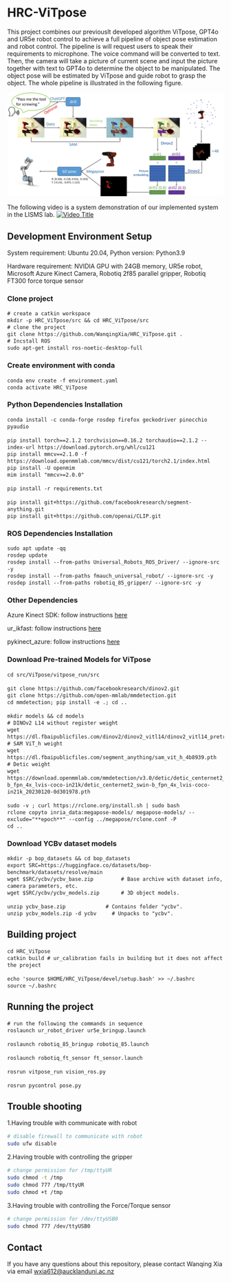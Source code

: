 # HRC-ViTpose
 
This project combines our previouslt developed algorithm ViTpose, GPT4o and UR5e robot control to achieve a full pipeline of object pose estimation and robot control. The pipeline is will request users to speak their requirements to microphone. The voice command will be converted to text. Then, the camera will take a picture of current scene and input the picture together with text to GPT4o to determine the object to be manipulated. The object pose will be estimated by ViTpose and guide robot to grasp the object. The whole pipeline is illustrated in the following figure.

![pipeline](./structure.jpg)

The following video is a system demonstration of our implemented system in the LISMS lab.
[![Video Title](https://www.youtube.com/watch?v=jefZLsnaWiI/0.jpg)](https://www.youtube.com/watch?v=jefZLsnaWiI)


## Development Environment Setup
System requirement: Ubuntu 20.04, Python version: Python3.9

Hardware requirement: NVIDIA GPU with 24GB memory, UR5e robot, Microsoft Azure Kinect Camera, Robotiq 2f85 parallel gripper, Robotiq FT300 force torque sensor
### Clone project
```shell
# create a catkin workspace
mkdir -p HRC_ViTpose/src && cd HRC_ViTpose/src
# clone the project
git clone https://github.com/WanqingXia/HRC_ViTpose.git .
# Incstall ROS
sudo apt-get install ros-noetic-desktop-full
```
### Create environment with conda
```shell
conda env create -f environment.yaml
conda activate HRC_ViTpose
```

### Python Dependencies Installation
```shell
conda install -c conda-forge rosdep firefox geckodriver pinocchio pyaudio

pip install torch==2.1.2 torchvision==0.16.2 torchaudio==2.1.2 --index-url https://download.pytorch.org/whl/cu121
pip install mmcv==2.1.0 -f https://download.openmmlab.com/mmcv/dist/cu121/torch2.1/index.html
pip install -U openmim
mim install "mmcv>=2.0.0"

pip install -r requirements.txt

pip install git+https://github.com/facebookresearch/segment-anything.git
pip install git+https://github.com/openai/CLIP.git
```

### ROS Dependencies Installation
```shell
sudo apt update -qq
rosdep update
rosdep install --from-paths Universal_Robots_ROS_Driver/ --ignore-src -y
rosdep install --from-paths fmauch_universal_robot/ --ignore-src -y
rosdep install --from-paths robotiq_85_gripper/ --ignore-src -y
```

### Other Dependencies
Azure Kinect SDK: follow instructions [here](https://github.com/microsoft/Azure-Kinect-Sensor-SDK/blob/develop/docs/usage.md#Installation)

ur_ikfast: follow instructions [here](https://github.com/cambel/ur_ikfast)

pykinect_azure: follow instructions [here](https://github.com/ibaiGorordo/pyKinectAzure)


### Download Pre-trained Models for ViTpose
```shell
cd src/ViTpose/vitpose_run/src

git clone https://github.com/facebookresearch/dinov2.git
git clone https://github.com/open-mmlab/mmdetection.git
cd mmdetection; pip install -e .; cd ..

mkdir models && cd models
# DINOv2 L14 without register weight
wget https://dl.fbaipublicfiles.com/dinov2/dinov2_vitl14/dinov2_vitl14_pretrain.pth
# SAM ViT_h weight
wget https://dl.fbaipublicfiles.com/segment_anything/sam_vit_h_4b8939.pth
# Detic weight
wget https://download.openmmlab.com/mmdetection/v3.0/detic/detic_centernet2_swin-b_fpn_4x_lvis-coco-in21k/detic_centernet2_swin-b_fpn_4x_lvis-coco-in21k_20230120-0d301978.pth

sudo -v ; curl https://rclone.org/install.sh | sudo bash
rclone copyto inria_data:megapose-models/ megapose-models/ --exclude="**epoch**" --config ../megapose/rclone.conf -P
cd ..
```

### Download YCBv dataset models

```shell
mkdir -p bop_datasets && cd bop_datasets
export SRC=https://huggingface.co/datasets/bop-benchmark/datasets/resolve/main
wget $SRC/ycbv/ycbv_base.zip         # Base archive with dataset info, camera parameters, etc.
wget $SRC/ycbv/ycbv_models.zip       # 3D object models.

unzip ycbv_base.zip             # Contains folder "ycbv".
unzip ycbv_models.zip -d ycbv     # Unpacks to "ycbv".
```

## Building project

```shell
cd HRC_ViTpose
catkin build # ur_calibration fails in building but it does not affect the project

echo 'source $HOME/HRC_ViTpose/devel/setup.bash' >> ~/.bashrc 
source ~/.bashrc
```

## Running the project
```shell
# run the following the commands in sequence
roslaunch ur_robot_driver ur5e_bringup.launch

roslaunch robotiq_85_bringup robotiq_85.launch

roslaunch robotiq_ft_sensor ft_sensor.launch

rosrun vitpose_run vision_ros.py

rosrun pycontrol pose.py
```

## Trouble shooting
1.Having trouble with communicate with robot

```bash
# disable firewall to communicate with robot
sudo ufw disable
```

2.Having trouble with controlling the gripper

```bash
# change permission for /tmp/ttyUR
sudo chmod -t /tmp
sudo chmod 777 /tmp/ttyUR
sudo chmod +t /tmp
```

3.Having trouble with controlling the Force/Torque sensor

```bash
# change permission for /dev/ttyUSB0
sudo chmod 777 /dev/ttyUSB0
```

## Contact
If you have any questions about this repository, please contact Wanqing Xia via email <wxia612@aucklanduni.ac.nz>
